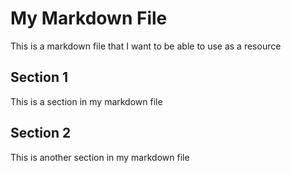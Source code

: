 # My Markdown File

This is a markdown file that I want to be able to use as a resource

## Section 1

This is a section in my markdown file

## Section 2

This is another section in my markdown file
